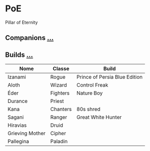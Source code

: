 # PoE
Pillar of Eternity

## Companions [...](https://steamcommunity.com/sharedfiles/filedetails/?id=415359165&searchtext=companions)

## Builds [...](https://steamcommunity.com/sharedfiles/filedetails/?id=416939844)

| Nome | Classe | Build |
| -- | -- | -- |
| Izanami | Rogue | Prince of Persia Blue Edition |
| Aloth | Wizard | Control Freak |
| Éder | Fighters | Nature Boy |
| Durance | Priest |
| Kana | Chanters | 80s shred |
| Sagani | Ranger | Great White Hunter |
| Hiravias | Druid|
| Grieving Mother | Cipher | 
| Pallegina | Paladin |

